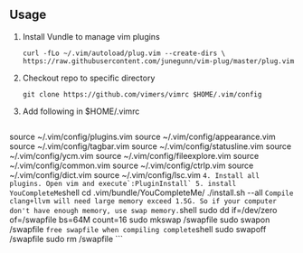 ## Usage
1. Install Vundle to manage vim plugins
    ```shell
	curl -fLo ~/.vim/autoload/plug.vim --create-dirs \
    https://raw.githubusercontent.com/junegunn/vim-plug/master/plug.vim
	```
2. Checkout repo to specific directory
    ```shell
	git clone https://github.com/vimers/vimrc $HOME/.vim/config
	```
3. Add following in $HOME/.vimrc
    ```vim
source ~/.vim/config/plugins.vim
source ~/.vim/config/appearance.vim
source ~/.vim/config/tagbar.vim
source ~/.vim/config/statusline.vim
source ~/.vim/config/ycm.vim
source ~/.vim/config/fileexplore.vim
source ~/.vim/config/common.vim
source ~/.vim/config/ctrlp.vim
source ~/.vim/config/dict.vim
source ~/.vim/config/lsc.vim
    ```
4. Install all plugins. Open vim and execute`:PluginInstall`
5. install YouCompleteMe
    ```shell
    cd .vim/bundle/YouCompleteMe/
    ./install.sh --all
    ```
	Compile clang+llvm will need large memory exceed 1.5G. So if your computer don't have enough memory, use swap memory.
	```shell
	sudo dd if=/dev/zero of=/swapfile bs=64M count=16
	sudo mkswap /swapfile
	sudo swapon /swapfile
	```
	free swapfile when compiling complete
	```shell
	sudo swapoff /swapfile
	sudo rm /swapfile
	```
